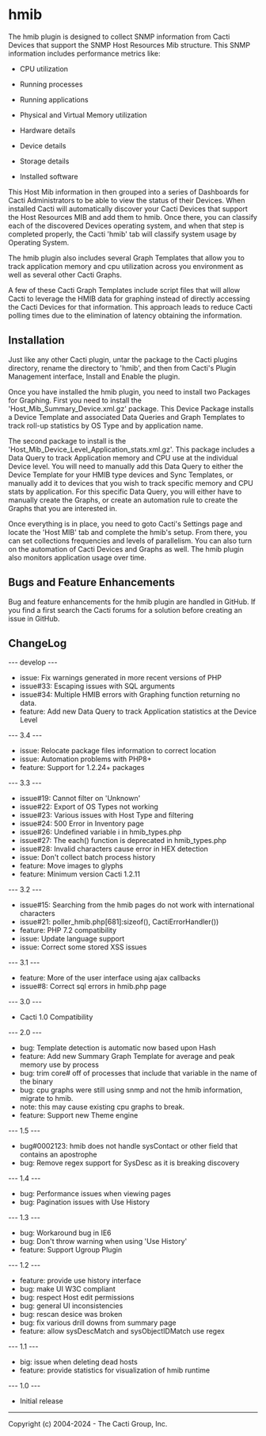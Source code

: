# hmib

The hmib plugin is designed to collect SNMP information from Cacti Devices that
support the SNMP Host Resources Mib structure.  This SNMP information includes
performance metrics like:

* CPU utilization

* Running processes

* Running applications

* Physical and Virtual Memory utilization

* Hardware details

* Device details

* Storage details

* Installed software

This Host Mib information in then grouped into a series of Dashboards for Cacti
Administrators to be able to view the status of their Devices.  When installed
Cacti will automatically discover your Cacti Devices that support the Host
Resources MIB and add them to hmib.  Once there, you can classify each of the
discovered Devices operating system, and when that step is completed properly,
the Cacti 'hmib' tab will classify system usage by Operating System.

The hmib plugin also includes several Graph Templates that allow you to track
application memory and cpu utilization across you environment as well as
several other Cacti Graphs.

A few of these Cacti Graph Templates include script files that will allow Cacti
to leverage the HMIB data for graphing instead of directly accessing the Cacti
Devices for that information.  This approach leads to reduce Cacti polling times
due to the elimination of latency obtaining the information.

## Installation

Just like any other Cacti plugin, untar the package to the Cacti plugins
directory, rename the directory to 'hmib', and then from Cacti's Plugin
Management interface, Install and Enable the plugin.

Once you have installed the hmib plugin, you need to install two Packages for Graphing.
First you need to install the 'Host_Mib_Summary_Device.xml.gz' package.  This Device
Package installs a Device Template and associated Data Queries and Graph Templates to
track roll-up statistics by OS Type and by application name.

The second package to install is the 'Host_Mib_Device_Level_Application_stats.xml.gz'.
This package  includes a Data Query to track Application memory and CPU use at the 
individual Device level.  You will need to manually add this Data Query to either the Device Template for your HMIB type devices and Sync Templates, or manually add it to devices 
that you wish to track specific memory and CPU stats by application.  For this specific
Data Query, you will either have to manually create the Graphs, or create an automation
rule to create the Graphs that you are interested in.

Once everything is in place, you need to goto Cacti's Settings page and locate
the 'Host MIB' tab and complete the hmib's setup.  From there, you can set
collections frequencies and levels of parallelism.  You can also turn on the
automation of Cacti Devices and Graphs as well.  The hmib plugin also monitors
application usage over time.

## Bugs and Feature Enhancements

Bug and feature enhancements for the hmib plugin are handled in GitHub.  If you
find a first search the Cacti forums for a solution before creating an issue in
GitHub.

## ChangeLog

--- develop ---

* issue: Fix warnings generated in more recent versions of PHP
* issue#33: Escaping issues with SQL arguments
* issue#34: Multiple HMIB errors with Graphing function returning no data.
* feature: Add new Data Query to track Application statistics at the Device Level

--- 3.4 ---

* issue: Relocate package files information to correct location
* issue: Automation problems with PHP8+
* feature: Support for 1.2.24+ packages

--- 3.3 ---

* issue#19: Cannot filter on 'Unknown'
* issue#22: Export of OS Types not working
* issue#23: Various issues with Host Type and filtering
* issue#24: 500 Error in Inventory page
* issue#26: Undefined variable i in hmib_types.php
* issue#27: The each() function is deprecated in hmib_types.php
* issue#28: Invalid characters cause error in HEX detection
* issue: Don't collect batch process history
* feature: Move images to glyphs
* feature: Minimum version Cacti 1.2.11

--- 3.2 ---

* issue#15: Searching from the hmib pages do not work with international characters
* issue#21: poller_hmib.php[681]:sizeof(), CactiErrorHandler())
* feature: PHP 7.2 compatibility
* issue: Update language support
* issue: Correct some stored XSS issues

--- 3.1 ---

* feature: More of the user interface using ajax callbacks
* issue#8: Correct sql errors in hmib.php page

--- 3.0 ---

* Cacti 1.0 Compatibility

--- 2.0 ---

* bug: Template detection is automatic now based upon Hash
* feature: Add new Summary Graph Template for average and peak memory use by process
* bug: trim core# off of processes that include that variable in the name of the binary
* bug: cpu graphs were still using snmp and not the hmib information, migrate to hmib.
* note: this may cause existing cpu graphs to break.
* feature: Support new Theme engine

--- 1.5 ---

* bug#0002123: hmib does not handle sysContact or other field that contains an apostrophe
* bug: Remove regex support for SysDesc as it is breaking discovery

--- 1.4 ---

* bug: Performance issues when viewing pages
* bug: Pagination issues with Use History

--- 1.3 ---

* bug: Workaround bug in IE6
* bug: Don't throw warning when using 'Use History'
* feature: Support Ugroup Plugin

--- 1.2 ---

* feature: provide use history interface
* bug: make UI W3C compliant
* bug: respect Host edit permissions
* bug: general UI inconsistencies
* bug: rescan desice was broken
* bug: fix various drill downs from summary page
* feature: allow sysDescMatch and sysObjectIDMatch use regex

--- 1.1 ---

* big: issue when deleting dead hosts
* feature: provide statistics for visualization of hmib runtime

--- 1.0 ---

* Initial release

-----------------------------------------------
Copyright (c) 2004-2024 - The Cacti Group, Inc.
